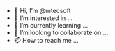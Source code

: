 - 👋 Hi, I’m @mtecsoft
- 👀 I’m interested in ...
- 🌱 I’m currently learning ...
- 💞️ I’m looking to collaborate on ...
- 📫 How to reach me ...

<!---
mtecsoft/mtecsoft is a ✨ special ✨ repository because its `README.md` (this file) appears on your GitHub profile.
You can click the Preview link to take a look at your changes.
--->
